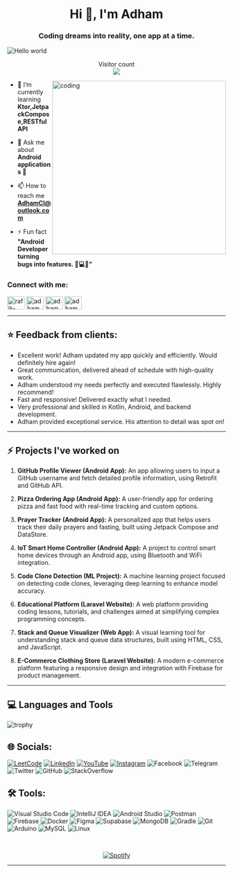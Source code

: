 <h1 align="center">Hi 👋, I'm Adham</h1>
<h3 align="center">Coding dreams into reality, one app at a time.</h3>
<img src="https://raw.githubusercontent.com/halfrost/halfrost/refs/heads/master/icons/header_1.png" alt="Hello world">

<p align="center"> 
  Visitor count<br>
  <img src="https://profile-counter.glitch.me/sagar-viradiya/count.svg" />
</p>
<img align="right" alt="coding" width="400" src="https://user-images.githubusercontent.com/74038190/225813708-98b745f2-7d22-48cf-9150-083f1b00d6c9.gif">


- 🌱 I’m currently learning **Ktor,JetpackCompose,RESTful API**

- 💬 Ask me about **Android applications 📱**

- 📫 How to reach me **AdhamCl@outlook.com**

- ⚡ Fun fact **"Android Developer turning bugs into features. 🐞💻📱"**

<h3 align="left">Connect with me:</h3>
<p align="left">
<a href="https://linkedin.com/in/rafik-kroubi" target="blank"><img align="center" src="https://raw.githubusercontent.com/rahuldkjain/github-profile-readme-generator/master/src/images/icons/Social/linked-in-alt.svg" alt="rafik-kroubi" height="30" width="40" /></a>
<a href="https://instagram.com/adhamcl7" target="blank"><img align="center" src="https://raw.githubusercontent.com/rahuldkjain/github-profile-readme-generator/master/src/images/icons/Social/instagram.svg" alt="adhamcl7" height="30" width="40" /></a>
<a href="https://www.leetcode.com/adhamcl" target="blank"><img align="center" src="https://raw.githubusercontent.com/rahuldkjain/github-profile-readme-generator/master/src/images/icons/Social/leet-code.svg" alt="adhamcl" height="30" width="40" /></a>
<a href="https://discord.gg/adhamcl" target="blank"><img align="center" src="https://raw.githubusercontent.com/rahuldkjain/github-profile-readme-generator/master/src/images/icons/Social/discord.svg" alt="adhamcl" height="30" width="40" /></a>
</p>

<hr>

## ⭐ Feedback from clients:

- Excellent work! Adham updated my app quickly and efficiently. Would definitely hire again!
- Great communication, delivered ahead of schedule with high-quality work.
- Adham understood my needs perfectly and executed flawlessly. Highly recommend!
- Fast and responsive! Delivered exactly what I needed.
- Very professional and skilled in Kotlin, Android, and backend development.
- Adham provided exceptional service. His attention to detail was spot on!

<hr>

## :zap: Projects I've worked on

1. **GitHub Profile Viewer (Android App):**
   An app allowing users to input a GitHub username and fetch detailed profile information, using Retrofit and GitHub API.

2. **Pizza Ordering App (Android App):**
   A user-friendly app for ordering pizza and fast food with real-time tracking and custom options.

3. **Prayer Tracker (Android App):**
   A personalized app that helps users track their daily prayers and fasting, built using Jetpack Compose and DataStore.

4. **IoT Smart Home Controller (Android App):**
   A project to control smart home devices through an Android app, using Bluetooth and WiFi integration.

5. **Code Clone Detection (ML Project):**
   A machine learning project focused on detecting code clones, leveraging deep learning to enhance model accuracy.

6. **Educational Platform (Laravel Website):**
   A web platform providing coding lessons, tutorials, and challenges aimed at simplifying complex programming concepts.

7. **Stack and Queue Visualizer (Web App):**
   A visual learning tool for understanding stack and queue data structures, built using HTML, CSS, and JavaScript.

8. **E-Commerce Clothing Store (Laravel Website):**
   A modern e-commerce platform featuring a responsive design and integration with Firebase for product management.

<hr>

## 💻 Languages and Tools

![trophy](https://skillicons.dev/icons?i=androidstudio,kotlin,java,gradle,cpp,cs,c,html,css,bootstrap,js,react,figma,xd,idea,vscode,py,stackoverflow,git,github,postman,firebase,mysql,mongodb,supabase&perline=18)



## 🌐 Socials:
[![LeetCode](https://img.shields.io/badge/LeetCode-FFA116?style=for-the-badge&logo=leetcode&logoColor=white)](https://leetcode.com/AdhamCl) 
[![LinkedIn](https://img.shields.io/badge/LinkedIn-0077B5?style=for-the-badge&logo=linkedin&logoColor=white)](https://www.linkedin.com/in/rafik-kroubi/) 
[![YouTube](https://img.shields.io/badge/YouTube-FF0000?style=for-the-badge&logo=youtube&logoColor=white)](https://www.youtube.com/@adhamcode) 
[![Instagram](https://img.shields.io/badge/Instagram-E4405F?style=for-the-badge&logo=instagram&logoColor=white)](https://www.instagram.com/adhamcode/)
![Facebook](https://img.shields.io/badge/Facebook-1877F2?style=for-the-badge&logo=facebook&logoColor=white) 
![Telegram](https://img.shields.io/badge/Telegram-2CA5E0?style=for-the-badge&logo=telegram&logoColor=white) 
![Twitter](https://img.shields.io/badge/Twitter-1DA1F2?style=for-the-badge&logo=twitter&logoColor=white)
![GitHub](https://img.shields.io/badge/GitHub-181717?style=for-the-badge&logo=github&logoColor=white)
![StackOverflow](https://img.shields.io/badge/StackOverflow-FE7A16?style=for-the-badge&logo=stackoverflow&logoColor=white)

## 🛠️ Tools:
![Visual Studio Code](https://img.shields.io/badge/VS_Code-007ACC?style=for-the-badge&logo=visualstudiocode&logoColor=white)
![IntelliJ IDEA](https://img.shields.io/badge/IntelliJ-000000?style=for-the-badge&logo=intellijidea&logoColor=white)
![Android Studio](https://img.shields.io/badge/Android_Studio-3DDC84?style=for-the-badge&logo=androidstudio&logoColor=white)
![Postman](https://img.shields.io/badge/Postman-FF6C37?style=for-the-badge&logo=postman&logoColor=white)
![Firebase](https://img.shields.io/badge/Firebase-FFCA28?style=for-the-badge&logo=firebase&logoColor=white)
![Docker](https://img.shields.io/badge/Docker-2496ED?style=for-the-badge&logo=docker&logoColor=white)
![Figma](https://img.shields.io/badge/Figma-F24E1E?style=for-the-badge&logo=figma&logoColor=white)
![Supabase](https://img.shields.io/badge/Supabase-3ECF8E?style=for-the-badge&logo=supabase&logoColor=white)
![MongoDB](https://img.shields.io/badge/MongoDB-47A248?style=for-the-badge&logo=mongodb&logoColor=white)
![Gradle](https://img.shields.io/badge/Gradle-02303A?style=for-the-badge&logo=gradle&logoColor=white)
![Git](https://img.shields.io/badge/Git-F05032?style=for-the-badge&logo=git&logoColor=white)
![Arduino](https://img.shields.io/badge/Arduino-00979D?style=for-the-badge&logo=arduino&logoColor=white)
![MySQL](https://img.shields.io/badge/MySQL-4479A1?style=for-the-badge&logo=mysql&logoColor=white)
![Linux](https://img.shields.io/badge/Linux-FCC624?style=for-the-badge&logo=linux&logoColor=black)

&nbsp;<div align="center">
  [![Spotify](https://novatorem.vercel.app/api/spotify?background_color=0d1117&border_color=ffffff)](https://open.spotify.com/user/omnitenebris)
</div>




<hr>
